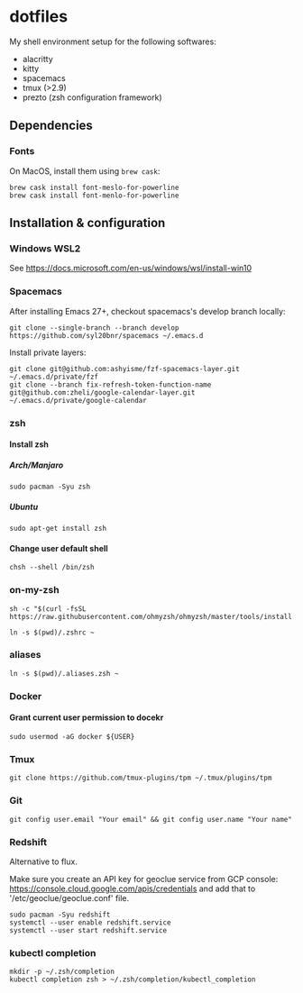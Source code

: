 # dotfiles
My shell environment setup for the following softwares:

* alacritty
* kitty
* spacemacs
* tmux (>2.9)
* prezto (zsh configuration framework)

## Dependencies
### Fonts
On MacOS, install them using `brew cask`:
```
brew cask install font-meslo-for-powerline
brew cask install font-menlo-for-powerline
```

## Installation & configuration
### Windows WSL2
See https://docs.microsoft.com/en-us/windows/wsl/install-win10

### Spacemacs
After installing Emacs 27+, checkout spacemacs's develop branch locally:
```
git clone --single-branch --branch develop https://github.com/syl20bnr/spacemacs ~/.emacs.d
```
Install private layers:
```
git clone git@github.com:ashyisme/fzf-spacemacs-layer.git ~/.emacs.d/private/fzf
git clone --branch fix-refresh-token-function-name git@github.com:zheli/google-calendar-layer.git ~/.emacs.d/private/google-calendar
```

### zsh
#### Install zsh
##### Arch/Manjaro
```
sudo pacman -Syu zsh
```
##### Ubuntu
```
sudo apt-get install zsh
```
#### Change user default shell
```
chsh --shell /bin/zsh
```

### on-my-zsh
```
sh -c "$(curl -fsSL https://raw.githubusercontent.com/ohmyzsh/ohmyzsh/master/tools/install.sh)"

ln -s $(pwd)/.zshrc ~
```

### aliases
```
ln -s $(pwd)/.aliases.zsh ~
```

### Docker
#### Grant current user permission to docekr
```
sudo usermod -aG docker ${USER}
```

### Tmux
```
git clone https://github.com/tmux-plugins/tpm ~/.tmux/plugins/tpm
```

### Git
```
git config user.email "Your email" && git config user.name "Your name"
```

### Redshift
Alternative to flux.

Make sure you create an API key for geoclue service from GCP console:
https://console.cloud.google.com/apis/credentials and add that to
'/etc/geoclue/geoclue.conf' file.
```
sudo pacman -Syu redshift
systemctl --user enable redshift.service
systemctl --user start redshift.service
```

### kubectl completion
```
mkdir -p ~/.zsh/completion
kubectl completion zsh > ~/.zsh/completion/kubectl_completion
```
